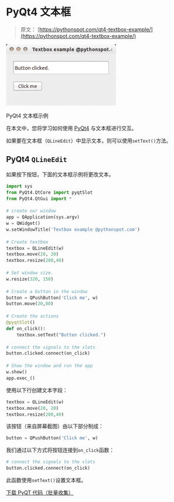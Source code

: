 # PyQt4 文本框

> 原文： [https://pythonspot.com/qt4-textbox-example/](https://pythonspot.com/qt4-textbox-example/)

![pyqt textbox](img/b2c2549d84491412df87f80cf61fbbdc.jpg)

PyQt4 文本框示例

在本文中，您将学习如何使用 [PyQt4](https://pythonspot.com/pyqt4/) 与文本框进行交互。

如果要在文本框（`QLineEdit`）中显示文本，则可以使用`setText()`方法。

## PyQt4 `QLineEdit`

如果按下按钮，下面的文本框示例将更改文本。

```py
import sys
from PyQt4.QtCore import pyqtSlot
from PyQt4.QtGui import *

# create our window
app = QApplication(sys.argv)
w = QWidget()
w.setWindowTitle('Textbox example @pythonspot.com')

# Create textbox
textbox = QLineEdit(w)
textbox.move(20, 20)
textbox.resize(280,40)

# Set window size.
w.resize(320, 150)

# Create a button in the window
button = QPushButton('Click me', w)
button.move(20,80)

# Create the actions
@pyqtSlot()
def on_click():
    textbox.setText("Button clicked.")

# connect the signals to the slots
button.clicked.connect(on_click)

# Show the window and run the app
w.show()
app.exec_()

```

使用以下行创建文本字段：

```py
textbox = QLineEdit(w)
textbox.move(20, 20)
textbox.resize(280,40)

```

该按钮（来自屏幕截图）由以下部分制成：

```py
button = QPushButton('Click me', w)

```

我们通过以下方式将按钮连接到`on_click`函数：

```py
# connect the signals to the slots
button.clicked.connect(on_click)

```

此函数使用`setText()`设置文本框。

[下载 PyQT 代码（批量收集）](https://pythonspot.com/python-qt-examples/)
